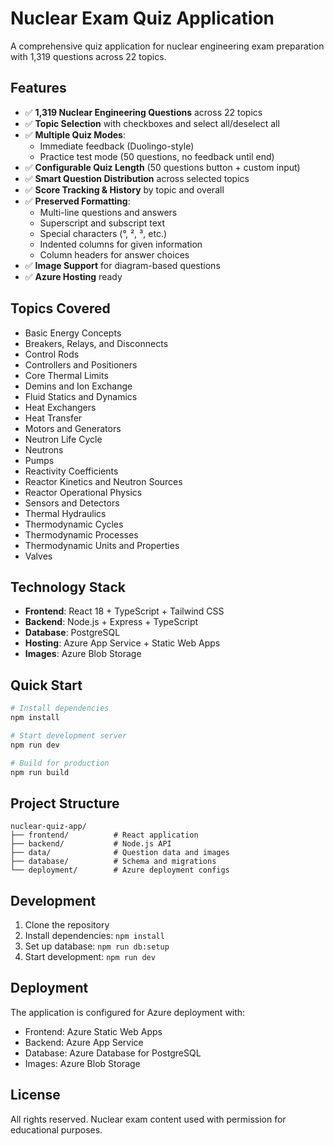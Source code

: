# Nuclear Exam Quiz Application

A comprehensive quiz application for nuclear engineering exam preparation with 1,319 questions across 22 topics.

## Features

- ✅ **1,319 Nuclear Engineering Questions** across 22 topics
- ✅ **Topic Selection** with checkboxes and select all/deselect all
- ✅ **Multiple Quiz Modes**:
  - Immediate feedback (Duolingo-style)
  - Practice test mode (50 questions, no feedback until end)
- ✅ **Configurable Quiz Length** (50 questions button + custom input)
- ✅ **Smart Question Distribution** across selected topics
- ✅ **Score Tracking & History** by topic and overall
- ✅ **Preserved Formatting**:
  - Multi-line questions and answers
  - Superscript and subscript text
  - Special characters (°, ², ³, etc.)
  - Indented columns for given information
  - Column headers for answer choices
- ✅ **Image Support** for diagram-based questions
- ✅ **Azure Hosting** ready

## Topics Covered

- Basic Energy Concepts
- Breakers, Relays, and Disconnects
- Control Rods
- Controllers and Positioners
- Core Thermal Limits
- Demins and Ion Exchange
- Fluid Statics and Dynamics
- Heat Exchangers
- Heat Transfer
- Motors and Generators
- Neutron Life Cycle
- Neutrons
- Pumps
- Reactivity Coefficients
- Reactor Kinetics and Neutron Sources
- Reactor Operational Physics
- Sensors and Detectors
- Thermal Hydraulics
- Thermodynamic Cycles
- Thermodynamic Processes
- Thermodynamic Units and Properties
- Valves

## Technology Stack

- **Frontend**: React 18 + TypeScript + Tailwind CSS
- **Backend**: Node.js + Express + TypeScript
- **Database**: PostgreSQL
- **Hosting**: Azure App Service + Static Web Apps
- **Images**: Azure Blob Storage

## Quick Start

```bash
# Install dependencies
npm install

# Start development server
npm run dev

# Build for production
npm run build
```

## Project Structure

```
nuclear-quiz-app/
├── frontend/          # React application
├── backend/           # Node.js API
├── data/              # Question data and images
├── database/          # Schema and migrations
└── deployment/        # Azure deployment configs
```

## Development

1. Clone the repository
2. Install dependencies: `npm install`
3. Set up database: `npm run db:setup`
4. Start development: `npm run dev`

## Deployment

The application is configured for Azure deployment with:
- Frontend: Azure Static Web Apps
- Backend: Azure App Service
- Database: Azure Database for PostgreSQL
- Images: Azure Blob Storage

## License

All rights reserved. Nuclear exam content used with permission for educational purposes.